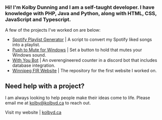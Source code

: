 ### Hi! I'm Kolby Dunning and I am a self-taught developer. I have knowledge with PHP, Java and Python, along with HTML, CSS, JavaScript and Typescript.

A few of the projects I've worked on are below:
- [Spotify Playlist Generator](https://github.com/kolbyd/spotify-playlist-generator) | A script to convert my Spotify liked songs into a playlist.
- [Push to Mute for Windows](https://github.com/kolbyd/Push-to-Mute) | Set a button to hold that mutes your Windows sound.
- [With You Bot](https://github.com/winnipegfir/with-you-bot) | An overengineered counter in a discord bot that includes database integration.
- [Winnipeg FIR Website](https://github.com/winnipegfir/CZWG-core) | The repository for the first website I worked on.

## Need help with a project?
I am always looking to help people make their ideas come to life. Please email me at [kolby@kolbyd.ca](mailto:kolby@kolbyd.ca) to reach out.

Visit my website | [kolbyd.ca](https://kolbyd.ca)
